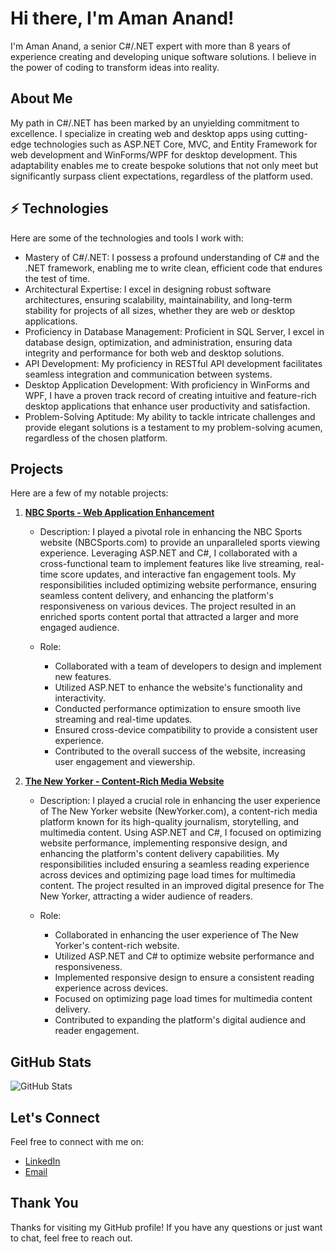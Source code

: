 # Hi there, I'm Aman Anand!

I'm Aman Anand, a senior C#/.NET expert with more than 8 years of experience creating and developing unique software solutions. I believe in the power of coding to transform ideas into reality.

## About Me

My path in C#/.NET has been marked by an unyielding commitment to excellence. I specialize in creating web and desktop apps using cutting-edge technologies such as ASP.NET Core, MVC, and Entity Framework for web development and WinForms/WPF for desktop development. This adaptability enables me to create bespoke solutions that not only meet but significantly surpass client expectations, regardless of the platform used.


## ⚡ Technologies

Here are some of the technologies and tools I work with:

- Mastery of C#/.NET: I possess a profound understanding of C# and the .NET framework, enabling me to write clean, efficient code that endures the test of time.
- Architectural Expertise: I excel in designing robust software architectures, ensuring scalability, maintainability, and long-term stability for projects of all sizes, whether they are web or desktop applications.
- Proficiency in Database Management: Proficient in SQL Server, I excel in database design, optimization, and administration, ensuring data integrity and performance for both web and desktop solutions.
- API Development: My proficiency in RESTful API development facilitates seamless integration and communication between systems.
- Desktop Application Development: With proficiency in WinForms and WPF, I have a proven track record of creating intuitive and feature-rich desktop applications that enhance user productivity and satisfaction.
- Problem-Solving Aptitude: My ability to tackle intricate challenges and provide elegant solutions is a testament to my problem-solving acumen, regardless of the chosen platform.

## Projects

Here are a few of my notable projects:

1. **[NBC Sports - Web Application Enhancement](https://www.nbcsports.com/)**
   - Description: I played a pivotal role in enhancing the NBC Sports website (NBCSports.com) to provide an unparalleled sports viewing experience. Leveraging ASP.NET and C#, I collaborated with a cross-functional team to implement features like live streaming, real-time score updates, and interactive fan engagement tools. My responsibilities included optimizing website performance, ensuring seamless content delivery, and enhancing the platform's responsiveness on various devices. The project resulted in an enriched sports content portal that attracted a larger and more engaged audience.

   - Role: 
      - Collaborated with a team of developers to design and implement new features.
      - Utilized ASP.NET to enhance the website's functionality and interactivity.
      - Conducted performance optimization to ensure smooth live streaming and real-time updates.
      - Ensured cross-device compatibility to provide a consistent user experience.
      - Contributed to the overall success of the website, increasing user engagement and viewership.
   
2. **[The New Yorker - Content-Rich Media Website](https://www.newyorker.com/)**
   - Description: I played a crucial role in enhancing the user experience of The New Yorker website (NewYorker.com), a content-rich media platform known for its high-quality journalism, storytelling, and multimedia content. Using ASP.NET and C#, I focused on optimizing website performance, implementing responsive design, and enhancing the platform's content delivery capabilities. My responsibilities included ensuring a seamless reading experience across devices and optimizing page load times for multimedia content. The project resulted in an improved digital presence for The New Yorker, attracting a wider audience of readers.

   - Role: 
      - Collaborated in enhancing the user experience of The New Yorker's content-rich website.
      - Utilized ASP.NET and C# to optimize website performance and responsiveness.
      - Implemented responsive design to ensure a consistent reading experience across devices.
      - Focused on optimizing page load times for multimedia content delivery.
      - Contributed to expanding the platform's digital audience and reader engagement.

## GitHub Stats

![GitHub Stats](https://github-readme-stats.vercel.app/api?username=amannand&show_icons=true&theme=radical)

## Let's Connect

Feel free to connect with me on:

- [LinkedIn](https://www.linkedin.com/in/aman-anand-771a66293/)
- [Email](amannand.work@gmail.com)

## Thank You

Thanks for visiting my GitHub profile! If you have any questions or just want to chat, feel free to reach out.

